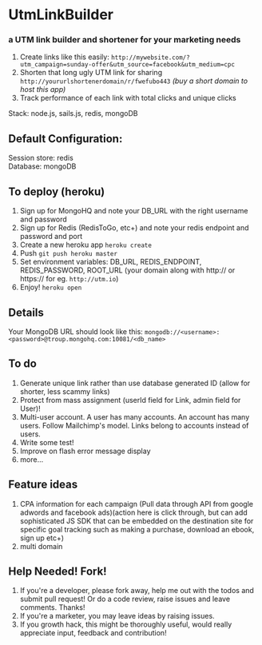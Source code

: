 # UtmLinkBuilder
### a UTM link builder and shortener for your marketing needs
1. Create links like this easily: `http://mywebsite.com/?utm_campaign=sunday-offer&utm_source=facebook&utm_medium=cpc`
2. Shorten that long ugly UTM link for sharing `http://yoururlshortenerdomain/r/fwefubo443` *(buy a short domain to host this app)*
3. Track performance of each link with total clicks and unique clicks

Stack: node.js, sails.js, redis, mongoDB

Default Configuration:
-----
Session store: redis  
Database: mongoDB

To deploy (heroku)
-----
1. Sign up for MongoHQ and note your DB_URL with the right username and password
2. Sign up for Redis (RedisToGo, etc+) and note your redis endpoint and password and port
1. Create a new heroku app `heroku create`
2. Push `git push heroku master`
3. Set environment variables: DB_URL, REDIS_ENDPOINT, REDIS_PASSWORD, ROOT_URL (your domain along with http:// or https:// for eg. `http://utm.io`)
4. Enjoy! `heroku open`

Details
-----
Your MongoDB URL should look like this: `mongodb://<username>:<password>@troup.mongohq.com:10081/<db_name>`


To do
-----
1. Generate unique link rather than use database generated ID (allow for shorter, less scammy links)
2. Protect from mass assignment (userId field for Link, admin field for User)!
3. Multi-user account. A user has many accounts. An account has many users. Follow Mailchimp's model. Links belong to accounts instead of users.
4. Write some test!
5. Improve on flash error message display
6. more...


Feature ideas
-----
1. CPA information for each campaign (Pull data through API from google adwords and facebook ads)(action here is click through, but can add sophisticated JS SDK that can be embedded on the destination site for specific goal tracking such as making a purchase, download an ebook, sign up etc+)
3. multi domain


Help Needed! Fork!
-----
1. If you're a developer, please fork away, help me out with the todos and submit pull request! Or do a code review, raise issues and leave comments. Thanks!
2. If you're a marketer, you may leave ideas by raising issues.
3. If you growth hack, this might be thoroughly useful, would really appreciate input, feedback and contribution!